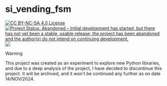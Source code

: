 # si_vending_fsm
<a href="https://creativecommons.org/licenses/by-nc-sa/4.0/"><img src="https://licensebuttons.net/l/by-nc-sa/4.0/88x31.png" alt="CC BY-NC-SA 4.0 License"/></a>
<a href="https://www.repostatus.org/#abandoned"><img src="https://www.repostatus.org/badges/latest/abandoned.svg" alt="Project Status: Abandoned – Initial development has started, but there has not yet been a stable, usable release; the project has been abandoned and the author(s) do not intend on continuing development." /></a>
<img src="https://4.vercel.app/github/languageall/silvericarus/si_vending_fsm"/>

> [!WARNING]  
> This project was created as an experiment to explore new Python libraries, and
> due to a deep analysis of the project, I have decided to discontinue this project.
> It will be archived, and it won't be continued any further as on date 14/NOV/2024.
